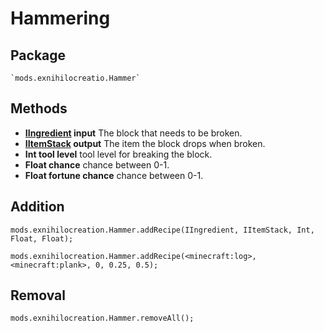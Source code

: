 # Hammering

## Package
```zenscirpt
`mods.exnihilocreatio.Hammer`
```

## Methods

- **[IIngredient](/Vanilla/Variable_Types/IIngredient/) input** The block that needs to be broken.
- **[IItemStack](/Vanilla/Items/IItemStack/) output** The item the block drops when broken.
- **Int tool level** tool level for breaking the block.
- **Float chance** chance between 0-1.
- **Float fortune chance** chance between 0-1.

## Addition

```zenscript
mods.exnihilocreation.Hammer.addRecipe(IIngredient, IItemStack, Int, Float, Float);

mods.exnihilocreation.Hammer.addRecipe(<minecraft:log>, <minecraft:plank>, 0, 0.25, 0.5);
```

## Removal 

```zenscript
mods.exnihilocreation.Hammer.removeAll();
```